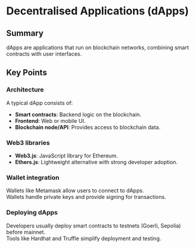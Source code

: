 # Decentralised Applications (dApps)  

## Summary  
dApps are applications that run on blockchain networks, combining smart contracts with user interfaces.  

## Key Points  

### Architecture  
A typical dApp consists of:  
- **Smart contracts**: Backend logic on the blockchain.  
- **Frontend**: Web or mobile UI.  
- **Blockchain node/API**: Provides access to blockchain data.  

### Web3 libraries  
- **Web3.js**: JavaScript library for Ethereum.  
- **Ethers.js**: Lightweight alternative with strong developer adoption.  

### Wallet integration  
Wallets like Metamask allow users to connect to dApps.  
Wallets handle private keys and provide signing for transactions.  

### Deploying dApps  
Developers usually deploy smart contracts to testnets (Goerli, Sepolia) before mainnet.  
Tools like Hardhat and Truffle simplify deployment and testing.  

